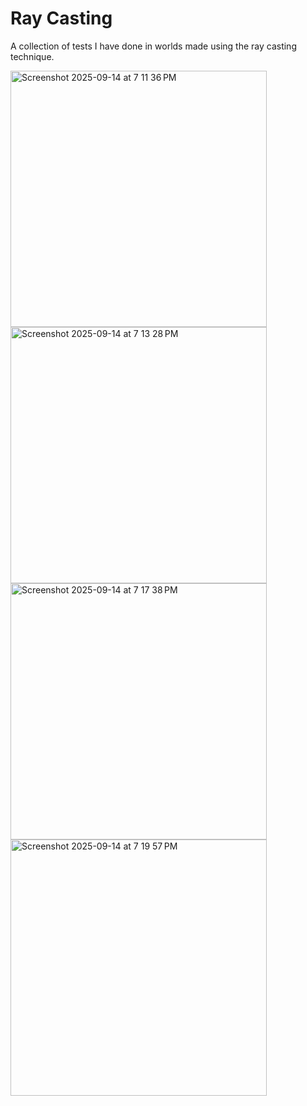 # Ray Casting

A collection of tests I have done in worlds made using the ray casting technique.

<img width="410" alt="Screenshot 2025-09-14 at 7 11 36 PM" src="https://github.com/user-attachments/assets/0e365ffb-4785-40de-8ef2-f33dfa213d62" />
<img width="410" alt="Screenshot 2025-09-14 at 7 13 28 PM" src="https://github.com/user-attachments/assets/a154e8c5-19e6-4734-bc93-2698ff4c79d4" />
<img width="410" alt="Screenshot 2025-09-14 at 7 17 38 PM" src="https://github.com/user-attachments/assets/f54fd53c-4208-428b-9a88-1c46ea7f0f22" />
<img width="410" alt="Screenshot 2025-09-14 at 7 19 57 PM" src="https://github.com/user-attachments/assets/4f2dae93-8169-472b-8b48-75b7f97befb3" />
